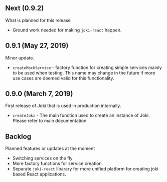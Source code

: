 

## Next (0.9.2) 

What is planned for this release

* Ground work needed for making `joki-react` happen.



## 0.9.1 (May 27, 2019)

Minor update.

* `createMockService` - factory function for creating simple services mainly to be used when testing. This name may change in the future if more use cases are deemed valid for this functionality.


## 0.9.0 (March 7, 2019)

First release of Joki that is used in production internally.

* `createJoki` - The main function used to create an instance of Joki. Please refer to main documentation.


## Backlog

Planned features or updates at the moment

* Switching services on the fly
* More factory functions for service creation.
* Separate `joki-react` libarary for more unified platform for creating joki based React applications.
